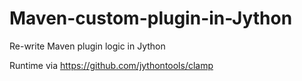 # Maven-custom-plugin-in-Jython
Re-write Maven plugin logic in Jython

Runtime via https://github.com/jythontools/clamp
